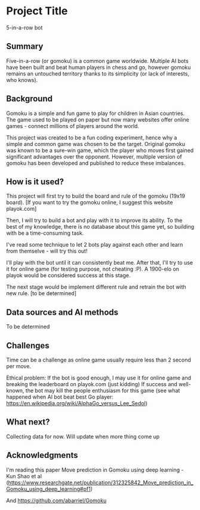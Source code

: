 # Project Title

5-in-a-row bot 

## Summary

Five-in-a-row (or gomoku) is a common game worldwide. Multiple AI bots have been built and beat human players in chess and go, however gomoku remains an untouched territory thanks to its simplicity (or lack of interests, who knows).     

## Background

Gomoku is a simple and fun game to play for children in Asian countries. The game used to be played on paper but now many websites offer online games - connect millions of players around the world. 

This project was created to be a fun coding experiment, hence why a simple and common game was chosen to be the target. Original gomoku was known to be a sure-win game, which the player who moves first gained significant advantages over the opponent. However, multiple version of gomoku has been developed and published to reduce these imbalances.

## How is it used?

This project will first try to build the board and rule of the gomoku (19x19 board). [If you want to try the gomoku online, I suggest this website playok.com]

Then, I will try to build a bot and play with it to improve its ability. To the best of my knowledge, there is no database about this game yet, so building with be a time-consuming task.

I've read some technique to let 2 bots play against each other and learn from themselve - will try this out!

I'll play with the bot until it can consistently beat me. After that, I'll try to use it for online game (for testing purpose, not cheating :P). A 1900-elo on playok would be considered success at this stage. 

The next stage would be implement different rule and retrain the bot with new rule. [to be determined]

## Data sources and AI methods
To be determined

## Challenges

Time can be a challenge as online game usually require less than 2 second per move. 

Ethical problem: 
If the bot is good enough, I may use it for online game and breaking the leaderboard on playok.com (just kidding)
If success and well-known, the bot may kill the people enthusiasm for this game (see what happened when AI bot beat best Go player: https://en.wikipedia.org/wiki/AlphaGo_versus_Lee_Sedol)

## What next?

Collecting data for now. Will update when more thing come up


## Acknowledgments

I'm reading this paper Move prediction in Gomoku using deep learning - Kun Shao et al (https://www.researchgate.net/publication/312325842_Move_prediction_in_Gomoku_using_deep_learning#pf1)

And https://github.com/abarriel/Gomoku
